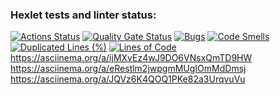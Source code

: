 ### Hexlet tests and linter status:
[![Actions Status](https://github.com/Levasey/java-project-61/actions/workflows/hexlet-check.yml/badge.svg)](https://github.com/Levasey/java-project-61/actions)
[![Quality Gate Status](https://sonarcloud.io/api/project_badges/measure?project=Levasey_java-project-61&metric=alert_status)](https://sonarcloud.io/summary/new_code?id=Levasey_java-project-61)
[![Bugs](https://sonarcloud.io/api/project_badges/measure?project=Levasey_java-project-61&metric=bugs)](https://sonarcloud.io/summary/new_code?id=Levasey_java-project-61)
[![Code Smells](https://sonarcloud.io/api/project_badges/measure?project=Levasey_java-project-61&metric=code_smells)](https://sonarcloud.io/summary/new_code?id=Levasey_java-project-61)
[![Duplicated Lines (%)](https://sonarcloud.io/api/project_badges/measure?project=Levasey_java-project-61&metric=duplicated_lines_density)](https://sonarcloud.io/summary/new_code?id=Levasey_java-project-61)
[![Lines of Code](https://sonarcloud.io/api/project_badges/measure?project=Levasey_java-project-61&metric=ncloc)](https://sonarcloud.io/summary/new_code?id=Levasey_java-project-61)
https://asciinema.org/a/ijMXvEz4wJ9DO6VNsxQmTD9HW
https://asciinema.org/a/eRestlm2jwpgmMUgIOmMdDmsj
https://asciinema.org/a/JQVz6K4QOQ1PKe82a3UrqvuVu